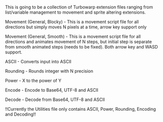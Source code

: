 This is going to be a collection of Turbowarp extension files ranging from list/variable management to movement and sprite altering extensions.

Movement (General, Blocky) - This is a movement script file for all directions but simply moves N pixels at a time, arrow key support only

Movement (General, Smooth) - This is a movement script file for all directions and animates movement of N steps, but initial step is separate from smooth animated steps (needs to be fixed). Both arrow key and WASD support.

ASCII - Converts input into ASCII

Rounding - Rounds integer with N precision

Power - X to the power of Y

Encode - Encode to Base64, UTF-8 and ASCII

Decode - Decode from Base64, UTF-8 and ASCII

!!Currently the Utilities file only contains ASCII, Power, Rounding, Encoding and Decoding!!